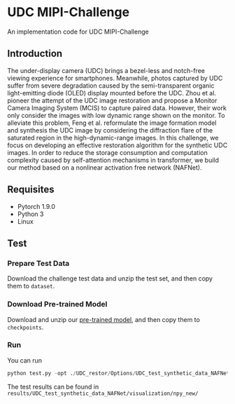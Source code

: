 # UDC MIPI-Challenge

An implementation code for UDC MIPI-Challenge

## Introduction

The under-display camera (UDC) brings a bezel-less and notch-free viewing experience for smartphones. Meanwhile, photos captured by UDC suffer from severe degradation caused by the semi-transparent organic light-emitting diode (OLED) display mounted before the UDC. Zhou et al. pioneer the attempt of the UDC image restoration and propose a Monitor Camera Imaging System (MCIS) to capture paired data. However, their work only consider the images with low dynamic range shown on the monitor. To alleviate this problem, Feng et al. reformulate the image formation model and synthesis the UDC image by considering the diffraction flare of the saturated region in the high-dynamic-range images. In this challenge, we focus on developing an effective restoration algorithm for the synthetic UDC images. In order to reduce the storage consumption and computation complexity caused by self-attention mechanisms in transformer, we build our method based on a nonlinear activation free network (NAFNet).
## Requisites

* Pytorch 1.9.0
* Python 3
* Linux

## Test

### Prepare Test Data

Download the challenge test data and unzip the test set, and then copy them to `dataset`.

### Download Pre-trained Model

Download and unzip our [pre-trained model](https://drive.google.com/file/d/1mTrTcvp0DTrG_xsvQK-8U16UTBxQ_DKK/view?usp=sharing), and then copy them to `checkpoints`.

### Run

You can run 
```python
python test.py -opt ./UDC_restor/Options/UDC_test_synthetic_data_NAFNet.yml
```
The test results can be found in `results/UDC_test_synthetic_data_NAFNet/visualization/npy_new/`

